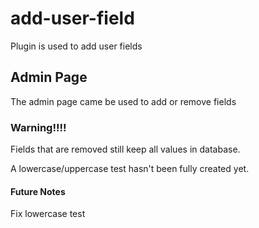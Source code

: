 # add-user-field

Plugin is used to add user fields

## Admin Page
The admin page came be used to add or remove fields

### Warning!!!!
Fields that are removed still keep all values in database.

A lowercase/uppercase test hasn't been fully created yet.

#### Future Notes

Fix lowercase test